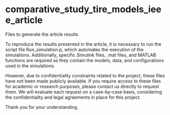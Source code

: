 # comparative_study_tire_models_ieee_article
Files to generate the article results

To reproduce the results presented in the article, it is necessary to run the script file Run_simulation.p, which automates the execution of the simulations. Additionally, specific Simulink files, .mat files, and MATLAB functions are required as they contain the models, data, and configurations used in the simulations.

However, due to confidentiality constraints related to the project, these files have not been made publicly available. If you require access to these files for academic or research purposes, please contact us directly to request them. We will evaluate each request on a case-by-case basis, considering the confidentiality and legal agreements in place for this project.

Thank you for your understanding.
